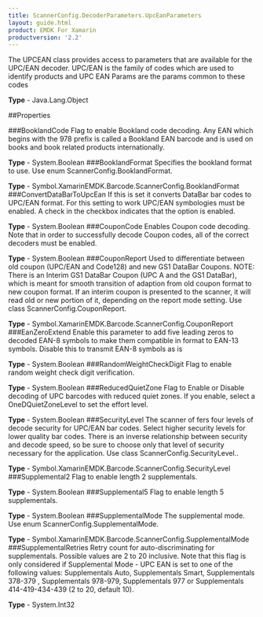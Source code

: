 ```yaml
---
title: ScannerConfig.DecoderParameters.UpcEanParameters
layout: guide.html
product: EMDK For Xamarin
productversion: '2.2'
---
```

The UPCEAN class provides access to parameters that are available for the UPC/EAN decoder. UPC/EAN is the family of codes which are used to identify products and UPC EAN Params are the params common to these codes

**Type** - Java.Lang.Object

##Properties

###BooklandCode
Flag to enable Bookland code decoding. Any EAN which begins with the 978 prefix is called a Bookland EAN barcode and is used on books and book related products internationally.

**Type** - System.Boolean
###BooklandFormat
Specifies the bookland format to use. Use enum ScannerConfig.BooklandFormat.

**Type** - Symbol.XamarinEMDK.Barcode.ScannerConfig.BooklandFormat
###ConvertDataBarToUpcEan
If this is set it converts DataBar bar codes to UPC/EAN format. For this setting to work UPC/EAN symbologies must be enabled. A check in the checkbox indicates that the option is enabled.

**Type** - System.Boolean
###CouponCode
Enables Coupon code decoding. Note that in order to successfully decode Coupon codes, all of the correct decoders must be enabled.

**Type** - System.Boolean
###CouponReport
Used to differentiate between old coupon (UPC/EAN and Code128) and new GS1 DataBar Coupons. NOTE: There is an Interim GS1 DataBar Coupon (UPC A and the GS1 DataBar), which is meant for smooth transition of adaption from old coupon format to new coupon format. If an interim coupon is presented to the scanner, it will read old or new portion of it, depending on the report mode setting. Use class ScannerConfig.CouponReport.

**Type** - Symbol.XamarinEMDK.Barcode.ScannerConfig.CouponReport
###EanZeroExtend
Enable this parameter to add five leading zeros to decoded EAN-8 symbols to make them compatible in format to EAN-13 symbols. Disable this to transmit EAN-8 symbols as is

**Type** - System.Boolean
###RandomWeightCheckDigit
Flag to enable random weight check digit verification.

**Type** - System.Boolean
###ReducedQuietZone
Flag to Enable or Disable decoding of UPC barcodes with reduced quiet zones. If you enable, select a OneDQuietZoneLevel to set the effort level.

**Type** - System.Boolean
###SecurityLevel
The scanner of fers four levels of decode security for UPC/EAN bar codes. Select higher security levels for lower quality bar codes. There is an inverse relationship between security and decode speed, so be sure to choose only that level of security necessary for the application. Use class ScannerConfig.SecurityLevel..

**Type** - Symbol.XamarinEMDK.Barcode.ScannerConfig.SecurityLevel
###Supplemental2
Flag to enable length 2 supplementals.

**Type** - System.Boolean
###Supplemental5
Flag to enable length 5 supplementals.

**Type** - System.Boolean
###SupplementalMode
The supplemental mode. Use enum ScannerConfig.SupplementalMode.

**Type** - Symbol.XamarinEMDK.Barcode.ScannerConfig.SupplementalMode
###SupplementalRetries
Retry count for auto-discriminating for supplementals. Possible values are 2 to 20 inclusive. Note that this flag is only considered if Supplemental Mode - UPC EAN is set to one of the following values: Supplementals Auto, Supplementals Smart, Supplementals 378-379 , Supplementals 978-979, Supplementals 977 or Supplementals 414-419-434-439 (2 to 20, default 10).

**Type** - System.Int32






